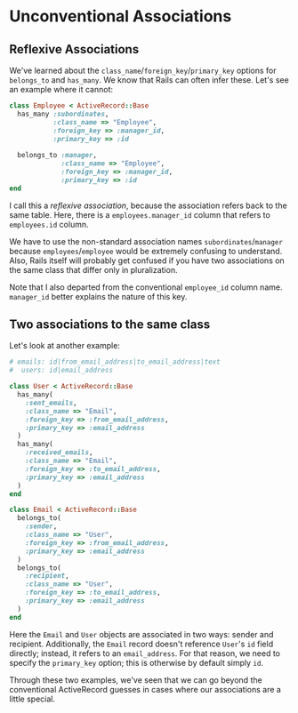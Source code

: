 # Unconventional Associations

## Reflexive Associations

We've learned about the `class_name`/`foreign_key`/`primary_key`
options for `belongs_to` and `has_many`. We know that Rails can often
infer these. Let's see an example where it cannot:

```ruby
class Employee < ActiveRecord::Base
  has_many :subordinates, 
           :class_name => "Employee",
           :foreign_key => :manager_id,
           :primary_key => :id
           
  belongs_to :manager, 
             :class_name => "Employee",
             :foreign_key => :manager_id,
             :primary_key => :id
end
```

I call this a *reflexive association*, because the association refers
back to the same table. Here, there is a `employees.manager_id` column
that refers to `employees.id` column.

We have to use the non-standard association names
`subordinates`/`manager` because `employees`/`employee` would be
extremely confusing to understand. Also, Rails itself will probably
get confused if you have two associations on the same class that
differ only in pluralization.

Note that I also departed from the conventional `employee_id` column
name. `manager_id` better explains the nature of this key.

## Two associations to the same class

Let's look at another example:

```ruby
# emails: id|from_email_address|to_email_address|text
#  users: id|email_address

class User < ActiveRecord::Base
  has_many(
    :sent_emails,
    :class_name => "Email",
    :foreign_key => :from_email_address,
    :primary_key => :email_address
  )
  has_many(
    :received_emails,
    :class_name => "Email",
    :foreign_key => :to_email_address,
    :primary_key => :email_address
  )
end

class Email < ActiveRecord::Base
  belongs_to(
    :sender,
    :class_name => "User",
    :foreign_key => :from_email_address,
    :primary_key => :email_address
  )
  belongs_to(
    :recipient,
    :class_name => "User",
    :foreign_key => :to_email_address,
    :primary_key => :email_address
  )
end
```

Here the `Email` and `User` objects are associated in two ways: sender
and recipient. Additionally, the `Email` record doesn't reference
`User`'s `id` field directly; instead, it refers to an
`email_address`. For that reason, we need to specify the `primary_key`
option; this is otherwise by default simply `id`.

Through these two examples, we've seen that we can go beyond the
conventional ActiveRecord guesses in cases where our associations are
a little special.
